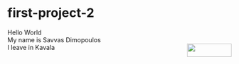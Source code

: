 # first-project-2
Hello World <br>
My name is Savvas Dimopoulos <br>
I leave in Kavala <img src="kavala view.jpg" width="100" height="30" align="right" />
